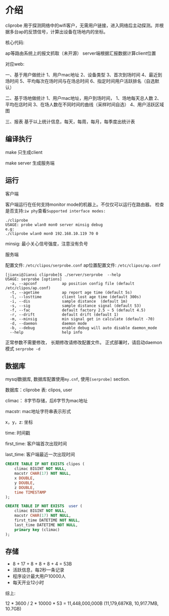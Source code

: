 介绍
=======

cliprobe 用于探测网络中的wifi客户，无需用户链接，进入网络后主动探测。并根据多台ap的反馈信号，计算出设备在场地内的坐标。

核心代码:

ap等路由系统上的报文抓取（未开源）
server端根据汇报数据计算client位置

对应web:

一、基于用户做统计
1、用户mac地址
2、设备类型
3、首次到场时间
4、最近到场时间
5、平均每次在场时间与在场总时间
6、指定时间用户活跃排名（自选默认）

二、基于场地做统计
1、用户mac地址，用户到场时间，
1、场地每天总人数
2、平均在店时间
3、在场人数在不同时间的曲线（采样时间自选）
4、用户活跃区域图

三、报表
基于以上统计信息，每天，每周，每月，每季度出统计表


编译执行
--------------------

make
只生成client

make server
生成服务端

运行
--------------------

客户端

客户端运行在任何支持monitor mode的机器上。不仅仅可以运行在路由器。
检查是否支持:`iw phy`查看`Supported interface modes:`

```
./cliprobe 
USAGE: probe wlan0 mon0 server minsig debug
e.g:
./cliprobe wlan0 mon0 192.168.10.119 70 0
```
minsig: 最小关心信号强度，注意没有负号

服务端

配置文件: `/etc/clipos/serprobe.conf`
ap位置配置文件: `/etc/clipos/ap.conf`

```
[jianxi@Jianxi cliprobe]$ ./server/serprobe  --help
USAGE: serprobe [options]
  -a, --apconf           ap position config file (default /etc/clipos/ap.conf)
  -t, --agetime          ap report age time (default 5s)
  -l, --losttime         client lost age time (default 300s)
  -i, --dis              sample distance  (default 1m)
  -s, --sig              sample distance signal (default 53)
  -f, --fac              default factory 2.5 ~ 5 (default 4.5)
  -r, --drift            default drift (default 1)
  -m, --minsig           min signal get in calculate (default -70)
  -d, --daemon           daemon mode
  -b, --debug            enable debug will auto disable daemon_mode
  --help                 help info
```

正常参数不需要修改， 长期修改请修改配置文件。
正式部署时，请启动daemon 模式 `serprobe -d`

数据库
-----------------------

mysql数据库, 数据库配置使用`my.cnf`, 使用`[serprobe]` section.

数据库：cliprobe 表: clipos, user

climac： 8字节存储，后6字节为mac地址

macstr: mac地址字符串表示形式

x，y，z: 坐标

time: 时间戳

first_time: 客户端首次出现时间

last_time: 客户端最近一次出现时间

```sql
CREATE TABLE IF NOT EXISTS clipos (
	climac BIGINT NOT NULL,
	macstr CHAR(17) NOT NULL, 
	x DOUBLE, 
	y DOUBLE, 
	z DOUBLE, 
	time TIMESTAMP
);

CREATE TABLE IF NOT EXISTS  user (
	climac BIGINT NOT NULL,
	macstr CHAR(17) NOT NULL,
	first_time DATETIME NOT NULL,
	last_time DATETIME NOT NULL,
	primary key (climac)
);
```

存储
------------

* 8 + 17 + 8 + 8 + 8 + 4 = 53B
* 活跃信息，每2秒一条记录
* 程序设计最大用户10000人
* 每天开业12小时

综上:

12 * 3600 / 2 * 10000 * 53 = 11,448,000,000B  (11,179,687KB, 10,917.7MB, 10.7GB)

